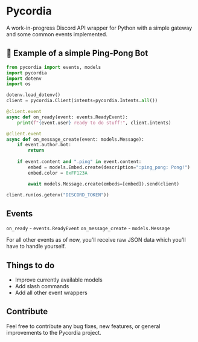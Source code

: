 # Pycordia

A work-in-progress Discord API wrapper for Python with a simple gateway and some common events implemented.

## :ping_pong: Example of a simple Ping-Pong Bot

```py
from pycordia import events, models
import pycordia
import dotenv
import os

dotenv.load_dotenv()
client = pycordia.Client(intents=pycordia.Intents.all())

@client.event
async def on_ready(event: events.ReadyEvent):
    print(f"{event.user} ready to do stuff!", client.intents)

@client.event
async def on_message_create(event: models.Message):
    if event.author.bot:
        return
    
    if event.content and ".ping" in event.content:
        embed = models.Embed.create(description=":ping_pong: Pong!")
        embed.color = 0xFF123A

        await models.Message.create(embeds=[embed]).send(client)

client.run(os.getenv("DISCORD_TOKEN"))
```

## Events

`on_ready` - `events.ReadyEvent`
`on_message_create` - `models.Message`

For all other events as of now, you'll receive raw JSON data which you'll have to handle yourself.

## Things to do

- Improve currently available models
- Add slash commands
- Add all other event wrappers

## Contribute

Feel free to contribute any bug fixes, new features, or general improvements to the Pycordia project.
